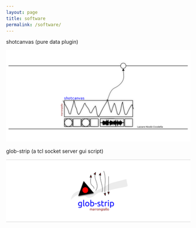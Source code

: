 ```yaml
---
layout: page
title: software
permalink: /software/
---
```

shotcanvas (pure data plugin)

[![logo shotcanbas](software/logo_shotcanvas.png)](https://github.com/marrongiallo/shotcanvas)

glob-strip (a tcl socket server gui script)

[![logo glob-strip](software/logo_glob-strip.png)](https://github.com/marrongiallo/glob-strip)